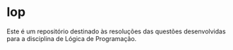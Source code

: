 # lop
Este é um repositório destinado às resoluções das questões desenvolvidas para a disciplina de Lógica de Programação.
